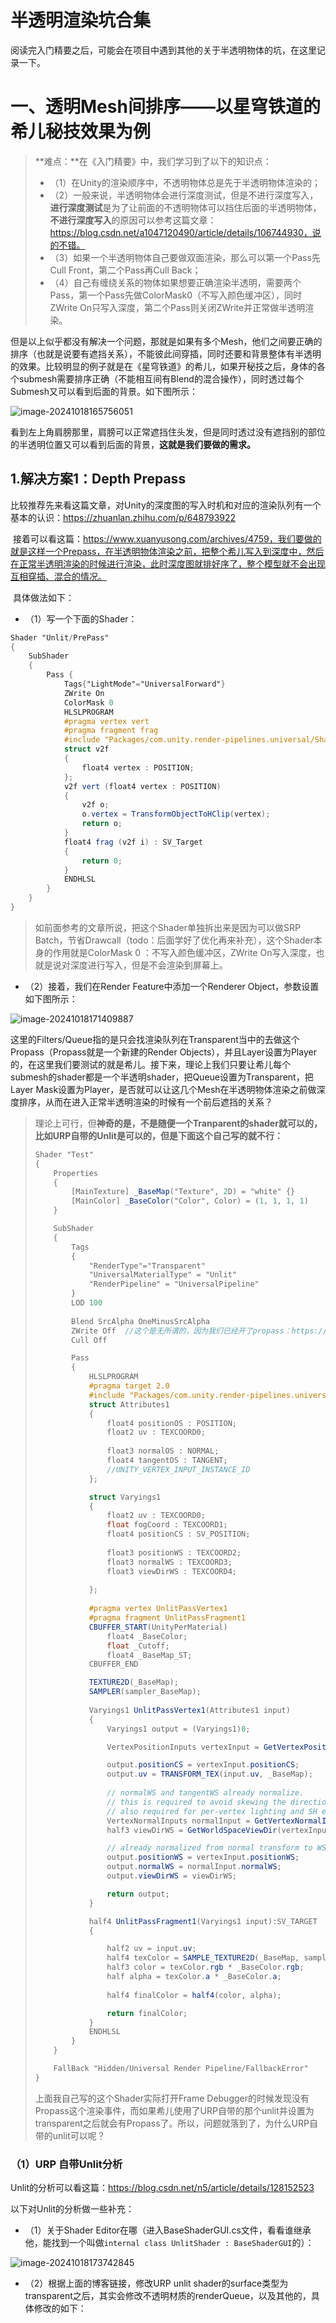 # 半透明渲染坑合集

阅读完入门精要之后，可能会在项目中遇到其他的关于半透明物体的坑，在这里记录一下。



# 一、透明Mesh间排序——以星穹铁道的希儿秘技效果为例

> **难点：**在《入门精要》中，我们学习到了以下的知识点：
>
> - （1）在Unity的渲染顺序中，不透明物体总是先于半透明物体渲染的；
> - （2）一般来说，半透明物体会进行深度测试，但是不进行深度写入，**进行深度测试**是为了让前面的不透明物体可以挡住后面的半透明物体，**不进行深度写入**的原因可以参考这篇文章：https://blog.csdn.net/a1047120490/article/details/106744930，说的不错。
> - （3）如果一个半透明物体自己要做双面渲染，那么可以第一个Pass先Cull Front，第二个Pass再Cull Back；
> - （4）自己有缠绕关系的物体如果想要正确渲染半透明，需要两个Pass，第一个Pass先做ColorMask0（不写入颜色缓冲区），同时ZWrite On只写入深度，第二个Pass则关闭ZWrite并正常做半透明渲染。

​	但是以上似乎都没有解决一个问题，那就是如果有多个Mesh，他们之间要正确的排序（也就是说要有遮挡关系），不能彼此间穿插，同时还要和背景整体有半透明的效果。比较明显的例子就是在《星穹铁道》的希儿，如果开秘技之后，身体的各个submesh需要排序正确（不能相互间有Blend的混合操作），同时透过每个Submesh又可以看到后面的背景。如下图所示：

![image-20241018165756051](./assets/image-20241018165756051.png)

​	看到左上角肩膀那里，肩膀可以正常遮挡住头发，但是同时透过没有遮挡别的部位的半透明位置又可以看到后面的背景，**这就是我们要做的需求。**



## 1.解决方案1：Depth Prepass

​	比较推荐先来看这篇文章，对Unity的深度图的写入时机和对应的渲染队列有一个基本的认识：https://zhuanlan.zhihu.com/p/648793922

​	接着可以看这篇：https://www.xuanyusong.com/archives/4759，我们要做的就是这样一个Prepass，在半透明物体渲染之前，把整个希儿写入到深度中，然后在正常半透明渲染的时候进行渲染，此时深度图就排好序了，整个模型就不会出现互相穿插、混合的情况。

​	具体做法如下：

- （1）写一个下面的Shader：

```glsl
Shader "Unlit/PrePass"
{
    SubShader
    {
        Pass {
			Tags{"LightMode"="UniversalForward"}
			ZWrite On
            ColorMask 0
            HLSLPROGRAM
			#pragma vertex vert
			#pragma fragment frag
			#include "Packages/com.unity.render-pipelines.universal/ShaderLibrary/Lighting.hlsl"
			struct v2f 
			{
				float4 vertex : POSITION;
			};
			v2f vert (float4 vertex : POSITION)
			{
				v2f o;
				o.vertex = TransformObjectToHClip(vertex);	
				return o;
			}
            float4 frag (v2f i) : SV_Target
			{
                return 0;
			}
			ENDHLSL
		}
    }
}
```

> 如前面参考的文章所说，把这个Shader单独拆出来是因为可以做SRP Batch，节省Drawcall（todo：后面学好了优化再来补充），这个Shader本身的作用就是ColorMask 0 ：不写入颜色缓冲区，ZWrite On写入深度，也就是说对深度进行写入，但是不会渲染到屏幕上。

- （2）接着，我们在Render Feature中添加一个Renderer Object，参数设置如下图所示：

![image-20241018171409887](./assets/image-20241018171409887.png)

这里的Filters/Queue指的是只会找渲染队列在Transparent当中的去做这个Propass（Propass就是一个新建的Render Objects），并且Layer设置为Player的，在这里我们要测试的就是希儿。接下来，理论上我们只要让希儿每个submesh的shader都是一个半透明shader，把Queue设置为Transparent，把Layer Mask设置为Player，是否就可以让这几个Mesh在半透明物体渲染之前做深度排序，从而在进入正常半透明渲染的时候有一个前后遮挡的关系？

> 理论上可行，但**神奇的是，不是随便一个Tranparent的shader就可以的，比如URP自带的Unlit是可以的，但是下面这个自己写的就不行：**
>
> ```glsl
> Shader "Test"
> {
>     Properties
>     {
>         [MainTexture] _BaseMap("Texture", 2D) = "white" {}
>         [MainColor] _BaseColor("Color", Color) = (1, 1, 1, 1)
>     }
> 
>     SubShader
>     {
>         Tags
>         {
>             "RenderType"="Transparent"
>             "UniversalMaterialType" = "Unlit"
>             "RenderPipeline" = "UniversalPipeline"
>         }
>         LOD 100
>         
>         Blend SrcAlpha OneMinusSrcAlpha
>         ZWrite Off  //这个是无所谓的，因为我们已经开了propass：https://www.xuanyusong.com/archives/4759
>         Cull Off
> 
>         Pass
>         {
>             HLSLPROGRAM
>             #pragma target 2.0
>             #include "Packages/com.unity.render-pipelines.universal/ShaderLibrary/Lighting.hlsl"
>             struct Attributes1
>             {
>                 float4 positionOS : POSITION;
>                 float2 uv : TEXCOORD0;
>                 
>                 float3 normalOS : NORMAL;
>                 float4 tangentOS : TANGENT;
>                 //UNITY_VERTEX_INPUT_INSTANCE_ID
>             };
> 
>             struct Varyings1
>             {
>                 float2 uv : TEXCOORD0;
>                 float fogCoord : TEXCOORD1;
>                 float4 positionCS : SV_POSITION;
>                 
>                 float3 positionWS : TEXCOORD2;
>                 float3 normalWS : TEXCOORD3;
>                 float3 viewDirWS : TEXCOORD4;
>                 
>             };
>     
>             #pragma vertex UnlitPassVertex1
>             #pragma fragment UnlitPassFragment1
>             CBUFFER_START(UnityPerMaterial)
>                 float4 _BaseColor;
>                 float _Cutoff;
>                 float4 _BaseMap_ST;
>             CBUFFER_END
> 
>             TEXTURE2D(_BaseMap);
>             SAMPLER(sampler_BaseMap);
>             
>             Varyings1 UnlitPassVertex1(Attributes1 input)
>             {
>                 Varyings1 output = (Varyings1)0;
> 
>                 VertexPositionInputs vertexInput = GetVertexPositionInputs(input.positionOS.xyz);
> 
>                 output.positionCS = vertexInput.positionCS;
>                 output.uv = TRANSFORM_TEX(input.uv, _BaseMap);
>                 
>                 // normalWS and tangentWS already normalize.
>                 // this is required to avoid skewing the direction during interpolation
>                 // also required for per-vertex lighting and SH evaluation
>                 VertexNormalInputs normalInput = GetVertexNormalInputs(input.normalOS, input.tangentOS);
>                 half3 viewDirWS = GetWorldSpaceViewDir(vertexInput.positionWS);
> 
>                 // already normalized from normal transform to WS.
>                 output.positionWS = vertexInput.positionWS;
>                 output.normalWS = normalInput.normalWS;
>                 output.viewDirWS = viewDirWS;
> 
>                 return output;
>             }
> 
>             half4 UnlitPassFragment1(Varyings1 input):SV_TARGET
>             {
> 
>                 half2 uv = input.uv;
>                 half4 texColor = SAMPLE_TEXTURE2D(_BaseMap, sampler_BaseMap, uv);
>                 half3 color = texColor.rgb * _BaseColor.rgb;
>                 half alpha = texColor.a * _BaseColor.a;
>                 
>                 half4 finalColor = half4(color, alpha);
> 
>                 return finalColor;
>             }
>             ENDHLSL
>         }
>     }
> 
>     FallBack "Hidden/Universal Render Pipeline/FallbackError"
> }
> 
> ```
>
> 上面我自己写的这个Shader实际打开Frame Debugger的时候发现没有Propass这个渲染事件，而如果希儿使用了URP自带的那个unlit并设置为transparent之后就会有Propass了。所以，问题就落到了，为什么URP自带的unlit可以呢？



### （1）URP 自带Unlit分析

Unlit的分析可以看这篇：https://blog.csdn.net/n5/article/details/128152523

以下对Unlit的分析做一些补充：

- （1）关于Shader Editor在哪（进入BaseShaderGUI.cs文件，看看谁继承他，能找到一个叫做`internal class UnlitShader : BaseShaderGUI`的）：

![image-20241018173742845](./assets/image-20241018173742845.png)

- （2）根据上面的博客链接，修改URP unlit shader的surface类型为transparent之后，其实会修改不透明材质的renderQueue，以及其他的，具体修改的如下：

```glsl
```

